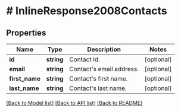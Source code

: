 # # InlineResponse2008Contacts

## Properties

Name | Type | Description | Notes
------------ | ------------- | ------------- | -------------
**id** | **string** | Contact Id. | [optional] 
**email** | **string** | Contact&#39;s email address. | [optional] 
**first_name** | **string** | Contact&#39;s first name. | [optional] 
**last_name** | **string** | Contact&#39;s last name. | [optional] 

[[Back to Model list]](../../README.md#documentation-for-models) [[Back to API list]](../../README.md#documentation-for-api-endpoints) [[Back to README]](../../README.md)


